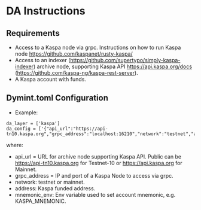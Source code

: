 # DA Instructions

## Requirements

- Access to a Kaspa node via grpc. Instructions on how to run Kaspa node https://github.com/kaspanet/rusty-kaspa/
- Access to an indexer (<https://github.com/supertypo/simply-kaspa-indexer>) archive node, supporting Kaspa API <https://api.kaspa.org/docs> (<https://github.com/kaspa-ng/kaspa-rest-server>).
- A Kaspa account with funds.

## Dymint.toml Configuration

- Example:

```shell
da_layer = ['kaspa']
da_config = ['{"api_url":"https://api-tn10.kaspa.org","grpc_address":"localhost:16210","network":"testnet","address":"kaspatest:qzwyrgapjnhtjqkxdrmp7fpm3yddw296v2ajv9nmgmw5k3z0r38guevxyk7j0","mnemonic_env":"KASPA_MNEMONIC"}']
```

where:

- api_url = URL for archive node supporting Kaspa API. Public can be <https://api-tn10.kaspa.org> for Testnet-10 or <https://api.kaspa.org> for Mainnet.
- grpc_address = IP and port of a Kaspa Node to access via grpc.
- network: testnet or mainnet.
- address: Kaspa funded address.
- mnemonic_env: Env variable used to set account mnemonic, e.g. KASPA_MNEMONIC.
